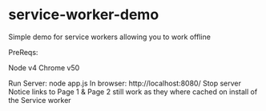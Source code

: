 # service-worker-demo
Simple demo for service workers allowing you to work offline

PreReqs:

Node v4
Chrome v50

Run Server: node app.js
In browser: http://localhost:8080/
Stop server
Notice links to Page 1 & Page 2 still work as they where cached on install of the Service worker
